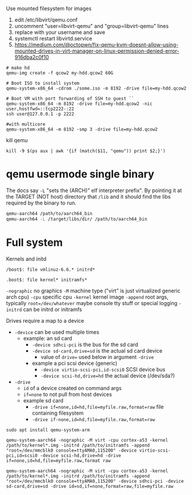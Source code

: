 Use mounted filesystem for images
1. edit /etc/libvirt/qemu.conf
2. uncomment "user=libvirt-qemu" and "group=libvirt-qemu" lines
3. replace with your username and save
4. systemctl restart libvirtd.service
5. https://medium.com/@octopwn/fix-qemu-kvm-doesnt-allow-using-mounted-drives-in-virt-manager-on-linux-permission-denied-error-916dba2c0f10

```
# make hd
qemu-img create -f qcow2 my-hdd.qcow2 60G

# Boot ISO to install system
qemu-system-x86_64 -cdrom ./some.iso -m 8192 -drive file=my-hdd.qcow2

# Boot VM with port forwarding of SSH to guest ``
qemu-system-x86_64 -m 8192 -drive file=my-hdd.qcow2 -nic user,hostfwd=::tcp2222-:22
ssh user@127.0.0.1 -p 2222

#with multicore
qemu-system-x86_64 -m 8192 -smp 3 -drive file=my-hdd.qcow2
```

kill qemu
```
kill -9 $(ps aux | awk '{if (match($11, "qemu")) print $2;}')
```
# qemu usermode single binary
The docs say `-L` "sets the (ARCH)" elf interpreter prefix". By pointing it at the TARGET (NOT host) directory that `/lib` and it should find the libs required by the binary to run.

```sh
qemu-aarch64 /path/to/aarch64_bin
qemu-aarch64 -L /target/libs/dir/ /path/to/aarch64_bin
```


# Full system

Kernels and initd
```
/boot$: file vmlinuz-6.6.* initrd*

.boot$: file kernel* initramfs*
```

`-nographic` no graphics
`-M` machine type ("virt" is just virtualized generic arch cpu)
`-cpu` specific cpu
`-kernel` kernel image
`-append` root args, typically `root=/dev/whatever` maybe console tty stuff or special logging
`-initrd` can be initrd or initramfs

Drives require a map to a device
- `-device` can be used multiple times
	- example: an sd card
		- `-device sdhci-pci` is the bus for the sd card
		- `-device sd-card,drive=sd` is the actual sd card device
			- value of `drive=` used below in argument `-drive`
		- example a pci scsi device (generic)
			- `-device virtio-scsi-pci,id-scsi0` SCSI device bus
			- `-device scsi-hd,drive=hd` the actual device (/dev/sda?)
- `-drive`
	- `id` of a device created on command args
	- `if=none` to not pull from host devices
	- example sd card
		- `-drive if=none,id=hd,file=myfile.raw,format=raw` file containing filesystem
		- `-drive if-none,id=hd,file=myfile.raw,format=raw`
```
sudo apt install qemu-system-arm

qemu-system-aarch64 -nographic -M virt -cpu cortex-a53 -kernel /path/to/kernel*.img -initrd /path/to/initramfs -append "root=/dev/mmcblk0 console=ttyAMA0,115200" -device virtio-scsi-pci,id=scsi0 -device scsi-hd,drive=hd -drive if=none,id=hd,file=myfile.raw,format raw

qemu-system-aarch64 -nographic -M virt -cpu cortex-a53 -kernel /path/to/kernel*.img -initrd /path/to/initramfs -append "root=/dev/mmcblk0 console=ttyAMA0,115200" -device sdhci-pci -device sd-card,drive=sd -drive id=sd,if=none,format=raw,file=myfile.raw

```